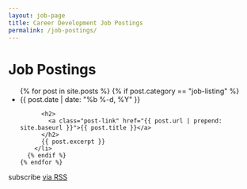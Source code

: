```yaml
---
layout: job-page
title: Career Development Job Postings
permalink: /job-postings/
---
```


<div class="home">

  <h1 class="page-heading">Job Postings</h1>

  <ul class="post-list">
    {% for post in site.posts %}
      {% if post.category == "job-listing" %}
        <li>
          <span class="post-meta">{{ post.date | date: "%b %-d, %Y" }}</span>

          <h2>
            <a class="post-link" href="{{ post.url | prepend: site.baseurl }}">{{ post.title }}</a>
          </h2>
          {{ post.excerpt }}
        </li>
      {% endif %}
    {% endfor %}
  </ul>

  <p class="rss-subscribe">subscribe <a href="{{ "/feed.xml" | prepend: site.baseurl }}">via RSS</a></p>

</div>
